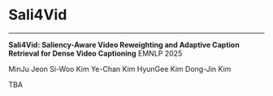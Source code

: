 # Sali4Vid
* * *
**Sali4Vid: Saliency-Aware Video Reweighting and Adaptive Caption Retrieval for Dense Video Captioning** EMNLP 2025

MinJu Jeon Si-Woo Kim Ye-Chan Kim HyunGee Kim Dong-Jin Kim

TBA
